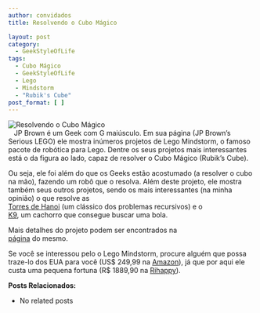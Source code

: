 ```yaml
---
author: convidados
title: Resolvendo o Cubo Mágico

layout: post
category:
  - GeekStyleOfLife
tags:
  - Cubo Mágico
  - GeekStyleOfLife
  - Lego
  - Mindstorm
  - "Rubik's Cube"
post_format: [ ]
---
```

![Resolvendo o Cubo Mágico][1]  
   JP Brown é um Geek com G maiúsculo. Em sua página (JP Brown’s Serious LEGO) ele mostra inúmeros projetos de Lego Mindstorm, o famoso pacote de robótica para Lego. Dentre os seus projetos mais interessantes está o da figura ao lado, capaz de resolver o Cubo Mágico (Rubik’s Cube). 

Ou seja, ele foi além do que os Geeks estão acostumado (a resolver o cubo na mão), fazendo um robô que o resolva. Além deste projeto, ele mostra também seus outros projetos, sendo os mais interessantes (na minha opinião) o que resolve as  
[Torres de Hanoi][2] (um clássico dos problemas recursivos) e o  
[K9][3], um cachorro que consegue buscar uma bola. 

Mais detalhes do projeto podem ser encontrados na  
[página][4] do mesmo. 

Se você se interessou pelo o Lego Mindstorm, procure alguém que possa traze-lo dos EUA para você (US$ 249,99 na [Amazon][5]), já que por aqui ele custa uma pequena fortuna (R$ 1889,90 na [Rihappy][6]). 

**Posts Relacionados:** 
*   No related posts












 [1]: http://vidageek.net/wp-content/uploads/2008/07/resolvendo-o-cubo-magico.jpg
 [2]: http://jpbrown.i8.com/hanoisolver.html "Torres de Hanoi"
 [3]: http://jpbrown.i8.com/k9.html "K9"
 [4]: http://jpbrown.i8.com/cubesolver.html "página do CubeSolver"
 [5]: http://www.amazon.com/LEGO-4494799-Mindstorms-NXT/dp/B000E4FDAE/ref=pd_bbs_sr_1?ie=UTF8&s=toys-and-games&qid=1216994970&sr=8-1 "Amazon"
 [6]: http://www.rihappy.com.br/prodvar.aspx?cp=3013359&np=lego-mindstorms-next "Rihappy"





